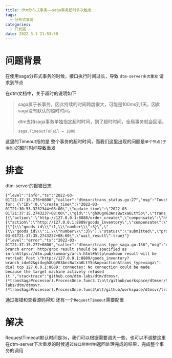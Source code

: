 ```yaml
---
title: dtm分布式事务——saga事务超时多次触发
tags:
  - 分布式事务
categories:
  - 开发层
date: 2022-3-1 21:53:50
---
```


# 问题背景

在使用saga分布式事务的时候，接口执行时间过长，导致 `dtm-server多次重发` 请求到节点

在dtm文档中，关于超时的说明如下

> saga属于长事务，因此持续的时间跨度很大，可能是100ms到1天，因此saga没有默认的超时时间。
> 
> dtm支持saga事务单独指定超时时间，到了超时时间，全局事务就会回滚。
> 
> `saga.TimeoutToFail = 1800`


这里的Timeout指的是 整个事务的超时时间，而我们这里出现的问题是`单个节点(子事务)`的超时时间导致重发

# 排查

dtm-server的报错日志

```
{"level":"info","ts":"2022-03-01T21:37:15.276+0800","caller":"dtmsvr/trans_status.go:27","msg":"TouchCronTime for: {\"ID\":0,\"create_time\":\"2022-03-01T21:30:53.3232344+08:00\",\"update_time\":\"2022-03-01T21:37:15.2743237+08:00\",\"gid\":\"ghXUgV63AnsBwtxa6LtY5o\",\"trans_type\":\"saga\",\"steps\":[{\"action\":\"http://127.0.0.1:8888/order_create\",\"compensate\":\"http://127.0.0.1:8888/order_create_compensate\"},{\"action\":\"http://127.0.0.1:8889/goods_inventory\",\"compensate\":\"http://127.0.0.1:8889/goods_inventory_compensate\"}],\"payloads\":[\"{\\\"goods_id\\\":1,\\\"number\\\":3}\",\"{\\\"goods_id\\\":1,\\\"number\\\":3}\"],\"status\":\"submitted\",\"protocol\":\"http\",\"next_cron_interval\":20,\"next_cron_time\":\"2022-03-01T21:37:35.2743237+08:00\",\"wait_result\":true}"}
{"level":"error","ts":"2022-03-01T21:37:15.277+0800","caller":"dtmsvr/trans_type_saga.go:136","msg":"exec branch error: http/grpc result should be specified as in:\nhttps://dtm.pub/summary/arch.html#http\nunkown result will be retried: Post \"http://127.0.0.1:8889/goods_inventory?branch_id=02&gid=ghXUgV63AnsBwtxa6LtY5o&op=action&trans_type=saga\": dial tcp 127.0.0.1:8889: connectex: No connection could be made because the target machine actively refused it.","stacktrace":"github.com/dtm-labs/dtm/dtmsvr.(*transSagaProcessor).ProcessOnce.func3.1\n\t/github/workspace/dtmsvr/trans_type_saga.go:136\ngithub.com/dtm-labs/dtm/dtmsvr.(*transSagaProcessor).ProcessOnce.func3\n\t/github/workspace/dtmsvr/trans_type_saga.go:140"}
```

通过报错和查看源码得知 还有一个`RequestTimeout`需要配置

# 解决

RequestTimeout默认时间是3s，我们可以根据需要调大一些，也可以不调整这里  在dtm-server下次重发的时候通过`接口幂等控制`返回处理完成的结果，完成整个事务的调用
